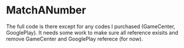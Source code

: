 # MatchANumber
The full code is there except for any codes I purchased (GameCenter, GooglePlay). It needs some work to make sure all reference exisits and remove GameCenter and GooglePlay referece (for now).
